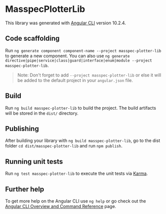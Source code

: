 # MasspecPlotterLib

This library was generated with [Angular CLI](https://github.com/angular/angular-cli) version 10.2.4.

## Code scaffolding

Run `ng generate component component-name --project masspec-plotter-lib` to generate a new component. You can also use `ng generate directive|pipe|service|class|guard|interface|enum|module --project masspec-plotter-lib`.
> Note: Don't forget to add `--project masspec-plotter-lib` or else it will be added to the default project in your `angular.json` file. 

## Build

Run `ng build masspec-plotter-lib` to build the project. The build artifacts will be stored in the `dist/` directory.

## Publishing

After building your library with `ng build masspec-plotter-lib`, go to the dist folder `cd dist/masspec-plotter-lib` and run `npm publish`.

## Running unit tests

Run `ng test masspec-plotter-lib` to execute the unit tests via [Karma](https://karma-runner.github.io).

## Further help

To get more help on the Angular CLI use `ng help` or go check out the [Angular CLI Overview and Command Reference](https://angular.io/cli) page.
